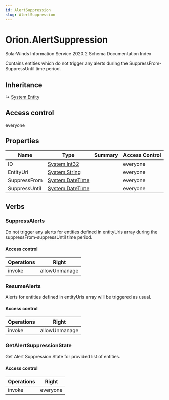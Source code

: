 ```yaml
---
id: AlertSuppression
slug: AlertSuppression
---
```


# Orion.AlertSuppression

SolarWinds Information Service 2020.2 Schema Documentation Index

Contains entities which do not trigger any alerts during the SuppressFrom-SuppressUntil time period.

## Inheritance

↳ [System.Entity](./../System/Entity)

## Access control

everyone

## Properties

| Name | Type | Summary | Access Control |
| ------ | ------ | ------ | ------ |
| ID | [System.Int32](https://docs.microsoft.com/en-us/dotnet/api/system.int32) |  | everyone |
| EntityUri | [System.String](https://docs.microsoft.com/en-us/dotnet/api/system.string) |  | everyone |
| SuppressFrom | [System.DateTime](https://docs.microsoft.com/en-us/dotnet/api/system.datetime) |  | everyone |
| SuppressUntil | [System.DateTime](https://docs.microsoft.com/en-us/dotnet/api/system.datetime) |  | everyone |

## Verbs

### SuppressAlerts

Do not trigger any alerts for entities defined in entityUris array during the suppressFrom-suppressUntil time period.

#### Access control

| Operations | Right |
| ------ | ------ |
| invoke | allowUnmanage |

### ResumeAlerts

Alerts for entities defined in entityUris array will be triggered as usual.

#### Access control

| Operations | Right |
| ------ | ------ |
| invoke | allowUnmanage |

### GetAlertSuppressionState

Get Alert Suppression State for provided list of entities.

#### Access control

| Operations | Right |
| ------ | ------ |
| invoke | everyone |

